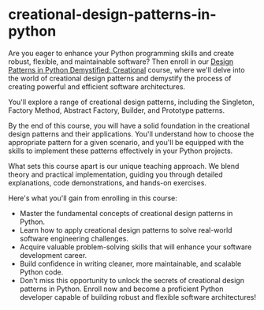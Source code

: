 # creational-design-patterns-in-python

Are you eager to enhance your Python programming skills and create robust, flexible, and maintainable software? Then enroll in our [Design Patterns in Python Demystified: Creational]() course, where we'll delve into the world of creational design patterns and demystify the process of creating powerful and efficient software architectures.

You'll explore a range of creational design patterns, including the Singleton, Factory Method, Abstract Factory, Builder, and Prototype patterns.

By the end of this course, you will have a solid foundation in the creational design patterns and their applications. You'll understand how to choose the appropriate pattern for a given scenario, and you'll be equipped with the skills to implement these patterns effectively in your Python projects.

What sets this course apart is our unique teaching approach. We blend theory and practical implementation, guiding you through detailed explanations, code demonstrations, and hands-on exercises.

Here's what you'll gain from enrolling in this course:
- Master the fundamental concepts of creational design patterns in Python.
- Learn how to apply creational design patterns to solve real-world software engineering challenges.
- Acquire valuable problem-solving skills that will enhance your software development career.
- Build confidence in writing cleaner, more maintainable, and scalable Python code.
- Don't miss this opportunity to unlock the secrets of creational design patterns in Python.
Enroll now and become a proficient Python developer capable of building robust and flexible software architectures!
